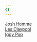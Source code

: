 ```yaml
---
{}
---
```

   
[Josh Homme](./Josh%20Homme.md)   
[Les Claypool](./Les%20Claypool.md)   
[Iggy Pop](/not_created.md)
